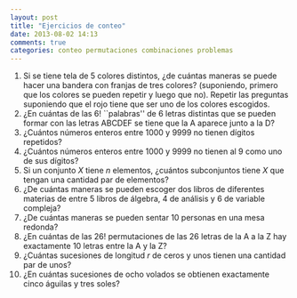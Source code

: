 ```yaml
---
layout: post
title: "Ejercicios de conteo"
date: 2013-08-02 14:13
comments: true
categories: conteo permutaciones combinaciones problemas
---
```


1. Si se tiene tela de 5 colores distintos, ¿de cuántas maneras se
  puede hacer una bandera con franjas de tres colores?  (suponiendo,
  primero que los colores se pueden repetir y luego que no). Repetir
  las preguntas suponiendo que el rojo tiene que ser uno de los
  colores escogidos.
2. ¿En cuántas de las $6!$ ``palabras'' de 6 letras distintas que
  se pueden formar con las letras ABCDEF se tiene que la A aparece
  junto a la D?
3. ¿Cuántos números enteros entre 1000 y 9999 no tienen dígitos
  repetidos?
4. ¿Cuántos números enteros entre 1000 y 9999 no tienen al 9 como
  uno de sus dígitos?
5. Si un conjunto $X$ tiene $n$ elementos, ¿cuántos subconjuntos tiene
  $X$ que tengan una cantidad par de elementos?
6. ¿De cuántas maneras se pueden escoger dos libros de diferentes
  materias de entre 5 libros de álgebra, 4 de análisis y 6 de variable
  compleja?
7. ¿De cuántas maneras se pueden sentar 10 personas en una mesa
  redonda? 
8. ¿En cuántas de las $26!$ permutaciones de las 26 letras de la A a
  la Z hay exactamente 10 letras entre la A y la Z?
9. ¿Cuántas sucesiones de longitud $r$ de ceros y unos tienen una
  cantidad par de unos?
10. ¿En cuántas sucesiones de ocho volados se obtienen
  exactamente cinco águilas y tres soles?
